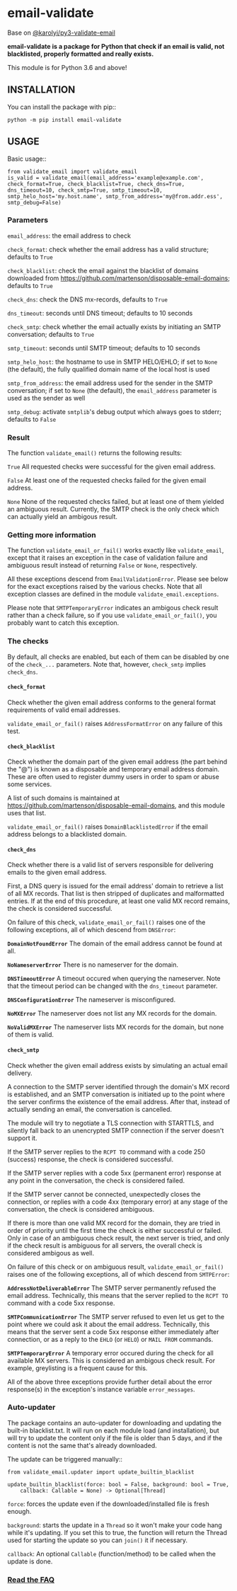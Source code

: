 # email-validate

Base on [@karolyi/py3-validate-email](https://github.com/karolyi/py3-validate-email)

**email-validate is a package for Python that check if an email is valid, not blacklisted, properly formatted and really exists.**

This module is for Python 3.6 and above!

## INSTALLATION

You can install the package with pip::
```
python -m pip install email-validate
```

## USAGE

Basic usage::
```
from validate_email import validate_email
is_valid = validate_email(email_address='example@example.com', check_format=True, check_blacklist=True, check_dns=True, dns_timeout=10, check_smtp=True, smtp_timeout=10, smtp_helo_host='my.host.name', smtp_from_address='my@from.addr.ess', smtp_debug=False)
```

### Parameters

`email_address`: the email address to check

`check_format`: check whether the email address has a valid structure; defaults to `True`

`check_blacklist`: check the email against the blacklist of domains downloaded from https://github.com/martenson/disposable-email-domains; defaults to `True`

`check_dns`: check the DNS mx-records, defaults to `True`

`dns_timeout`: seconds until DNS timeout; defaults to 10 seconds

`check_smtp`: check whether the email actually exists by initiating an SMTP conversation; defaults to `True`

`smtp_timeout`: seconds until SMTP timeout; defaults to 10 seconds

`smtp_helo_host`: the hostname to use in SMTP HELO/EHLO; if set to `None` (the default), the fully qualified domain name of the local host is used

`smtp_from_address`: the email address used for the sender in the SMTP conversation; if set to `None` (the default), the `email_address` parameter is used as the sender as well

`smtp_debug`: activate `smtplib`'s debug output which always goes to stderr; defaults to `False`


### Result

The function `validate_email()` returns the following results:

`True`
  All requested checks were successful for the given email address.

`False`
  At least one of the requested checks failed for the given email address.

`None`
  None of the requested checks failed, but at least one of them yielded an ambiguous result. Currently, the SMTP check is the only check which can actually yield an ambigous result.

### Getting more information

The function `validate_email_or_fail()` works exactly like `validate_email`, except that it raises an exception in the case of validation failure and ambiguous result instead of returning `False` or `None`, respectively.

All these exceptions descend from `EmailValidationError`. Please see below for the exact exceptions raised by the various checks. Note that all exception classes are defined in the module `validate_email.exceptions`.

Please note that `SMTPTemporaryError` indicates an ambigous check result rather than a check failure, so if you use `validate_email_or_fail()`, you probably want to catch this exception.

### The checks


By default, all checks are enabled, but each of them can be disabled by one of the `check_...` parameters. Note that, however, `check_smtp` implies `check_dns`.

#### `check_format`

Check whether the given email address conforms to the general format requirements of valid email addresses.

`validate_email_or_fail()` raises `AddressFormatError` on any failure of this test.

#### `check_blacklist`

Check whether the domain part of the given email address (the part behind the "@") is known as a disposable and temporary email address domain. These are often used to register dummy users in order to spam or abuse some services.

A list of such domains is maintained at https://github.com/martenson/disposable-email-domains, and this module uses that list.

`validate_email_or_fail()` raises `DomainBlacklistedError` if the email address belongs to a blacklisted domain.

#### `check_dns`


Check whether there is a valid list of servers responsible for delivering emails to the given email address.

First, a DNS query is issued for the email address' domain to retrieve a list of all MX records. That list is then stripped of duplicates and malformatted entries. If at the end of this procedure, at least one valid MX record remains, the check is considered successful.

On failure of this check, `validate_email_or_fail()` raises one of the following exceptions, all of which descend from `DNSError`:

**`DomainNotFoundError`**
  The domain of the email address cannot be found at all.

**`NoNameserverError`**
  There is no nameserver for the domain.

**`DNSTimeoutError`**
  A timeout occured when querying the nameserver. Note that the timeout period can be changed with the `dns_timeout` parameter.

**`DNSConfigurationError`**
  The nameserver is misconfigured.

**`NoMXError`**
  The nameserver does not list any MX records for the domain.

**`NoValidMXError`**
  The nameserver lists MX records for the domain, but none of them is valid.

#### `check_smtp`

Check whether the given email address exists by simulating an actual email delivery.

A connection to the SMTP server identified through the domain's MX record is established, and an SMTP conversation is initiated up to the point where the server confirms the existence of the email address. After that, instead of actually sending an email, the conversation is cancelled.

The module will try to negotiate a TLS connection with STARTTLS, and silently fall back to an unencrypted SMTP connection if the server doesn't support it.

If the SMTP server replies to the `RCPT TO` command with a code 250 (success) response, the check is considered successful.

If the SMTP server replies with a code 5xx (permanent error) response at any point in the conversation, the check is considered failed.

If the SMTP server cannot be connected, unexpectedly closes the connection, or replies with a code 4xx (temporary error) at any stage of the conversation, the check is considered ambiguous.

If there is more than one valid MX record for the domain, they are tried in order of priority until the first time the check is either successful or failed. Only in case of an ambiguous check result, the next server is tried, and only if the check result is ambiguous for all servers, the overall check is considered ambigous as well.

On failure of this check or on ambiguous result, `validate_email_or_fail()` raises one of the following exceptions, all of which descend from `SMTPError`:

**`AddressNotDeliverableError`**
  The SMTP server permanently refused the email address. Technically, this means that the server replied to the `RCPT TO` command with a code 5xx response.

**`SMTPCommunicationError`**
  The SMTP server refused to even let us get to the point where we could ask it about the email address. Technically, this means that the server sent a code 5xx response either immediately after connection, or as a reply to the `EHLO` (or `HELO`) or `MAIL FROM` commands.

**`SMTPTemporaryError`**
  A temporary error occured during the check for all available MX servers. This is considered an ambigous check result. For example, greylisting is a frequent cause for this.

All of the above three exceptions provide further detail about the error response(s) in the exception's instance variable `error_messages`.

### Auto-updater

The package contains an auto-updater for downloading and updating the built-in blacklist.txt. It will run on each module load (and installation), but will try to update the content only if the file is older than 5 days, and if the content is not the same that's already downloaded.

The update can be triggered manually::
```
from validate_email.updater import update_builtin_blacklist

update_builtin_blacklist(force: bool = False, background: bool = True,
    callback: Callable = None) -> Optional[Thread]
```

`force`: forces the update even if the downloaded/installed file is fresh enough.

`background`: starts the update in a ``Thread`` so it won't make your code hang while it's updating. If you set this to true, the function will return the Thread used for starting the update so you can ``join()`` it if necessary.

`callback`: An optional `Callable` (function/method) to be called when the update is done.


### [Read the FAQ](https://github.com/containerpi/email-validate/blob/master/FAQ.md)
